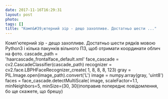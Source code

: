 ```yaml
---
date: 2017-11-16T16:29:31
layout: post
photo: 
tags: []
title: "Комп&#39;ютерний зір - дещо захопливе. Достатньо шести ..."
---
```

Комп&#39;ютерний зір - дещо захопливе. Достатньо шести рядків мовою Python3 і кілька пакунків вільного ПЗ, щоб отримати координати облич на фото.
cascade_path = \
    &#39;haarcascade_frontalface_default.xml&#39;
face_cascade = cv2.CascadeClassifier(cascade_path)
recognizer = cv2.face.LBPHFaceRecognizer_create(
    1, 8, 8, 8, 123)
gray = PIL.Image.open(image_path).convert(&#39;L&#39;)
image = numpy.array(gray, &#39;uint8&#39;)
faces = face_cascade.detectMultiScale(
    image, scaleFactor=1.1, minNeighbors=5, 
    minSize=(30, 30))поправив попереднє повідомлення, бо ще скажете, що брешу)